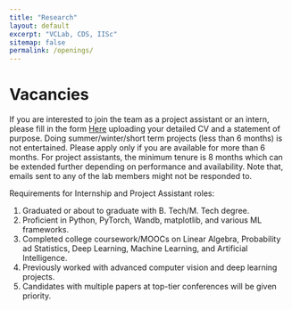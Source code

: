 ```yaml
---
title: "Research"
layout: default
excerpt: "VCLab, CDS, IISc"
sitemap: false
permalink: /openings/
---
```


# Vacancies 

If you are interested to join the team as a project assistant or an intern, please fill in the form [Here](https://docs.google.com/forms/d/e/1FAIpQLSdNhnvkUOKQ-Nqt12052XQjJFR-_WKWPlLHdeNfqEXKxMi7vw/viewform) uploading your detailed CV and a statement of purpose. Doing summer/winter/short term projects (less than 6 months) is not entertained. Please apply only if you are available for more than 6 months. For project assistants, the minimum tenure is 8 months which can be extended further depending on performance and availability. Note that, emails sent to any of the lab members might not be responded to.  

Requirements for Internship and Project Assistant roles:

1. Graduated or about to graduate with B. Tech/M. Tech degree.
2. Proficient in Python, PyTorch, Wandb, matplotlib, and various ML frameworks. 
3. Completed college coursework/MOOCs on Linear Algebra, Probability ad Statistics, Deep Learning, Machine Learning, and Artificial Intelligence.
4. Previously worked with advanced computer vision and deep learning projects.
5. Candidates with multiple papers at top-tier conferences will be given priority.
